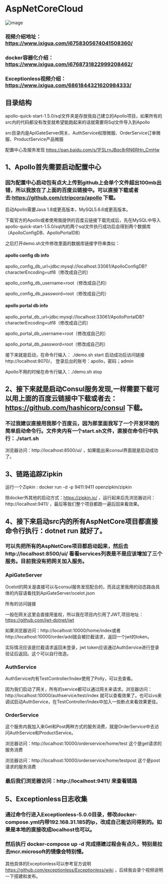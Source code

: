 # AspNetCoreCloud 

![image](https://github.com/zhjgstc/AspNetCoreCloud/blob/master/%E6%9E%B6%E6%9E%84%E5%9B%BE.png)

### 视频介绍地址：https://www.ixigua.com/i6758305674041508360/

### docker容器化介绍：https://www.ixigua.com/i6768731822999208462/

### Exceptionless视频介绍：https://www.ixigua.com/6861844321620984333/

## 目录结构

apollo-quick-start-1.5.0/sql文件夹是存放我自己建立的Apollo项目，如果所有的src内的代码都没有改变就希望能跑起来的话就需要将Sql文件导入到Apollo

src目录内是ApiGateServer网关、AuthService权限微服、OrderService订单微服、ProductService产品微服

配置中心及服务发现 https://pan.baidu.com/s/1FSLrnJBqc8rRN6RHn_CmHw

## 1、Apollo首先需要启动配置中心

### 因为配置中心启动包有点大上传到github上会单个文件超出100mb出错，所以我放在了上面的百度云链接中。可以直接下载或者去:https://github.com/ctripcorp/apollo 下载。

启动Apollo需要Java 1.8或更高版本，MySQL5.6.6或更高版本。

下载官方的Apollo或者使用我提供的百度云链接下载完成后，先在MySQL中导入apollo-quick-start-1.5.0/sql内的两个sql文件执行成功后会得到两个数据库（ApolloConfigDB、ApolloPortalDB）

之后打开demo.sh文件修改里面的数据库链接字符串类似：

#### apollo config db info

apollo_config_db_url=jdbc:mysql://localhost:33061/ApolloConfigDB?characterEncoding=utf8（修改成自己的）

apollo_config_db_username=root（修改成自己的）

apollo_config_db_password=root（修改成自己的）

#### apollo portal db info

apollo_portal_db_url=jdbc:mysql://localhost:33061/ApolloPortalDB?characterEncoding=utf8（修改成自己的）

apollo_portal_db_username=root（修改成自己的）

apollo_portal_db_password=root（修改成自己的）

接下来就是启动，在命令行输入： ./demo.sh start 启动成功后访问链接http://localhost:8070/， 登录后台的账号：apollo，密码；admin

Apollo不用的时候在命令行输入：./demo.sh stop

## 2、接下来就是启动Consul服务发现,一样需要下载可以用上面的百度云链接中下载或者去：https://github.com/hashicorp/consul 下载。

### 不过我建议直接用我那个百度云，因为那里面我写了一个开发环境的简单启动命令行。文件夹内有一个start.sh文件，直接在命令行中执行：./start.sh

浏览器访问：http://localhost:8500/ui/ ，如果能出来consul界面就是启动成功了。

## 3、链路追踪Zipkin

运行一个Zipkin : docker run -d -p 9411:9411 openzipkin/zipkin 

除docker外其他的启动方式：https://zipkin.io/ ，运行起来后先浏览器访问：http://localhost:9411/ ，最后等我们整个项目都跑一遍后回来看效果。

## 4、接下来启动src内的所有AspNetCore项目都直接命令行执行：dotnet run 就好了。

### 可以先把所有的AspNetCore项目都启动起来，然后去http://localhost:8500/ui/ 看看services列表是不是应该增加了三个服务。目前我没有把网关加入服务。

### ApiGateServer

Ocelot的网关是直接可以与consul服务发现配合的，而且这里我用的动态路由具体的内容请看找到ApiGateServer/ocelot.json

所有的访问链接

一般在网关这里会直接用鉴权，所以我在项目内引用了JWT,项目地址：https://github.com/jwt-dotnet/jwt

如果浏览器访问：http://localhost:10000/home/index或者http://localhost:10000/order/add就会被拦截请求，返回一个jwt的token。

实际情况应该是拦截请求返回未登录，jwt token应该通过AuthService进行登录验证后返回。这个可以自行改造。

### AuthService

AuthService内有TestController/Index使用了Polly，可以去查看。

因为我们启动了网关，所有的service都可以通过网关来请求。浏览器访问：http://localhost:10000/authservice/test/index 就可以查看效果了。也可以vs来调试启动AuthService，在TestController/Index中加入一些断点来看效果更佳。

### OrderService

这个服务内我加入来Get和Post两种方式的服务消费，就是OrderService中去访问AuthService和ProductService。

浏览器访问：http://localhost:10000/orderservice/home/test   这个是get请求的服务消费

浏览器访问：http://localhost:10000/orderservice/home/testpost 这个是post请求的服务消费

### 最后我们浏览器访问：http://localhost:9411/ 来查看链路

## 5、Exceptionless日志收集

### 通过命令行进入Exceptionless-5.0.0目录，修改docker-compose.yml内带192.168.31.185的ip，改成自己能访问得到的。如果是本地的直接改成localhost也可以。

### 然后执行 docker-compose up -d 完成搭建过程会有点久，特别是拉去mcr.microsoft的镜像会特别慢。

其他具体的Exceptionless可以参考官方说明 https://github.com/exceptionless/Exceptionless/wiki ，后续我会录个视频说明一下搭建和发布。




